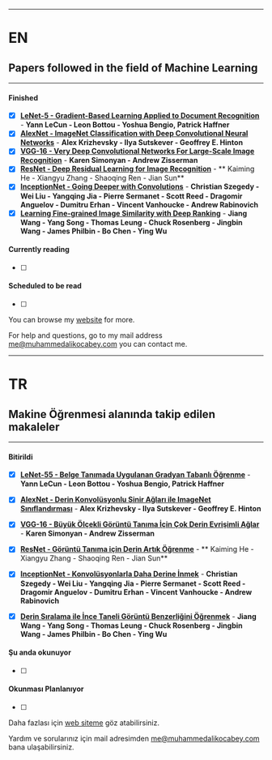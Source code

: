 ------------------

# EN
## Papers followed in the field of Machine Learning

------------------

#### Finished
- [x] **[LeNet-5 - Gradient-Based Learning Applied to Document Recognition](http://vision.stanford.edu/cs598_spring07/papers/Lecun98.pdf)** - **Yann LeCun - Leon Bottou - Yoshua Bengio, Patrick Haffner**
- [x] **[AlexNet - ImageNet Classification with Deep Convolutional Neural Networks](http://www.cs.toronto.edu/~hinton/absps/imagenet.pdf)** - **Alex Krizhevsky - Ilya Sutskever - Geoffrey E. Hinton**
- [x] **[VGG-16 - Very Deep Convolutional Networks For Large-Scale Image Recognition](https://arxiv.org/abs/1409.1556)** - **Karen Simonyan - Andrew Zisserman**
- [x] **[ResNet - Deep Residual Learning for Image Recognition](https://arxiv.org/abs/1512.03385)** - ** Kaiming He - Xiangyu Zhang - Shaoqing Ren - Jian Sun**
- [x] **[InceptionNet - Going Deeper with Convolutions](https://arxiv.org/abs/1409.4842)** - **Christian Szegedy - Wei Liu - Yangqing Jia - Pierre Sermanet - Scott Reed - Dragomir Anguelov - Dumitru Erhan - Vincent Vanhoucke - Andrew Rabinovich**
- [x] **[Learning Fine-grained Image Similarity with Deep Ranking](https://arxiv.org/abs/1404.4661)** - **Jiang Wang - Yang Song - Thomas Leung - Chuck Rosenberg - Jingbin Wang - James Philbin - Bo Chen - Ying Wu** 

#### Currently reading
- [ ] 


#### Scheduled to be read
- [ ] 






You can browse my [website](https://www.muhammedalikocabey.com/blog) for more.

For help and questions, go to my mail address [me@muhammedalikocabey.com](mailto:me@muhammedalikocabey.com) you can contact me.





------------------

# TR
## Makine Öğrenmesi alanında takip edilen makaleler

------------------

#### Bitirildi
- [x] **[LeNet-55 - Belge Tanımada Uygulanan Gradyan Tabanlı Öğrenme](http://vision.stanford.edu/cs598_spring07/papers/Lecun98.pdf)** - **Yann LeCun - Leon Bottou - Yoshua Bengio, Patrick Haffner**
- [x] **[AlexNet - Derin Konvolüsyonlu Sinir Ağları ile ImageNet Sınıflandırması](http://www.cs.toronto.edu/~hinton/absps/imagenet.pdf)** - **Alex Krizhevsky - Ilya Sutskever - Geoffrey E. Hinton**
- [x] **[VGG-16 - Büyük Ölçekli Görüntü Tanıma İçin Çok Derin Evrişimli Ağlar](https://arxiv.org/abs/1409.1556)** - **Karen Simonyan - Andrew Zisserman**
- [x] **[ResNet - Görüntü Tanıma için Derin Artık Öğrenme](https://arxiv.org/abs/1512.03385)** - ** Kaiming He - Xiangyu Zhang - Shaoqing Ren - Jian Sun**
- [x] **[InceptionNet - Konvolüsyonlarla Daha Derine İnmek](https://arxiv.org/abs/1409.4842)** - **Christian Szegedy - Wei Liu - Yangqing Jia - Pierre Sermanet - Scott Reed - Dragomir Anguelov - Dumitru Erhan - Vincent Vanhoucke - Andrew Rabinovich**
- [x] **[Derin Sıralama ile İnce Taneli Görüntü Benzerliğini Öğrenmek](https://arxiv.org/abs/1404.4661)** - **Jiang Wang - Yang Song - Thomas Leung - Chuck Rosenberg - Jingbin Wang - James Philbin - Bo Chen - Ying Wu** 


#### Şu anda okunuyor
- [ ] 


#### Okunması Planlanıyor
- [ ] 





Daha fazlası için [web siteme](https://www.muhammedalikocabey.com/blog) göz atabilirsiniz.

Yardım ve sorularınız için mail adresimden [me@muhammedalikocabey.com](mailto:me@muhammedalikocabey.com) bana ulaşabilirsiniz.





